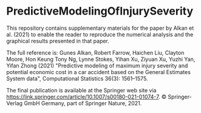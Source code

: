 # PredictiveModelingOfInjurySeverity
This repository contains supplementary materials for the paper by Alkan et al. (2021) to enable the reader to reproduce the numerical analysis and the graphical results presented in that paper.

The full reference is: 
Gunes Alkan, Robert Farrow, Haichen Liu, Clayton Moore, Hon Keung Tony Ng, Lynne Stokes, Yihan Xu, Ziyuan Xu, Yuzhi Yan, Yifan Zhong (2021) "Predictive modeling of maximum injury severity and potential economic cost in a car accident based on the General Estimates System data", Computational Statistics 36(3): 1561–1575.

The final publication is available at the Springer web site via https://link.springer.com/article/10.1007/s00180-021-01074-7. © Springer-Verlag GmbH Germany, part of Springer Nature, 2021.

